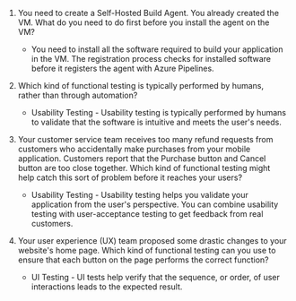 1. You need to create a Self-Hosted Build Agent. You already created the VM. What do you need to do first before you install the agent on the VM?
	* You need to install all the software required to build your application in the VM. The registration process checks for installed software before it registers the agent with Azure Pipelines.  

2. Which kind of functional testing is typically performed by humans, rather than through automation?
	* Usability Testing - Usability testing is typically performed by humans to validate that the software is intuitive and meets the user's needs.  

3. Your customer service team receives too many refund requests from customers who accidentally make purchases from your mobile application. Customers report that the Purchase button and Cancel button are too close together. Which kind of functional testing might help catch this sort of problem before it reaches your users?
	* Usability Testing - Usability testing helps you validate your application from the user's perspective. You can combine usability testing with user-acceptance testing to get feedback from real customers.  

4. Your user experience (UX) team proposed some drastic changes to your website's home page. Which kind of functional testing can you use to ensure that each button on the page performs the correct function?
	* UI Testing - UI tests help verify that the sequence, or order, of user interactions leads to the expected result.
